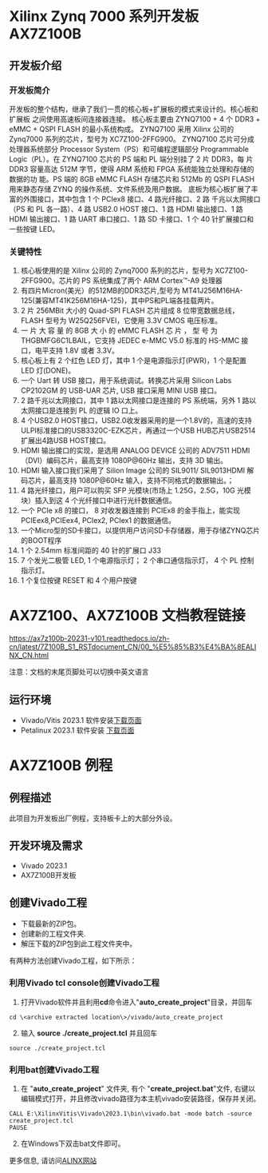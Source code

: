 # Xilinx Zynq 7000 系列开发板AX7Z100B  
## 开发板介绍
### 开发板简介
开发板的整个结构，继承了我们一贯的核心板+扩展板的模式来设计的。核心板和扩展板
之间使用高速板间连接器连接。
核心板主要由 ZYNQ7100 + 4 个 DDR3 + eMMC + QSPI FLASH 的最小系统构成。
ZYNQ7100 采用 Xilinx 公司的 Zynq7000 系列的芯片，型号为 XC7Z100-2FFG900。
ZYNQ7100 芯片可分成处理器系统部分 Processor System（PS）和可编程逻辑部分
Programmable Logic（PL）。在 ZYNQ7100 芯片的 PS 端和 PL 端分别挂了 2 片 DDR3，每
片 DDR3 容量高达 512M 字节，使得 ARM 系统和 FPGA 系统能独立处理和存储的数据的功
能。PS 端的 8GB eMMC FLASH 存储芯片和 512Mb 的 QSPI FLASH 用来静态存储 ZYNQ
的操作系统、文件系统及用户数据。
底板为核心板扩展了丰富的外围接口，其中包含 1 个 PCIex8 接口、4 路光纤接口、2 路
千兆以太网接口（PS 和 PL 各一路）、4 路 USB2.0 HOST 接口、1 路 HDMI 输出接口、1 路
HDMI 输出接口、1 路 UART 串口接口、1 路 SD 卡接口、1 个 40 针扩展接口和一些按键 LED。
### 关键特性
  1. 核心板使用的是 Xilinx 公司的 Zynq7000 系列的芯片，型号为 XC7Z100-2FFG900。芯片的 PS 系统集成了两个 ARM Cortex™-A9 处理器 
  2. 有四片Micron(美光）的512MB的DDR3芯片,型号为 MT41J256M16HA-125(兼容MT41K256M16HA-125)，其中PS和PL端各挂载两片。   
  3. 2 片 256MBit 大小的 Quad-SPI FLASH 芯片组成 8 位带宽数据总线，FLASH 型号为 W25Q256FVEI，它使用 3.3V CMOS 电压标准。 
  4. 一 片 大 容 量 的 8GB 大 小 的 eMMC FLASH 芯 片 ， 型 号 为 THGBMFG6C1LBAIL，它支持 JEDEC e-MMC V5.0 标准的 HS-MMC 接口，电平支持 1.8V 或者 3.3V。   
  5. 核心板上有 2 个红色 LED 灯，其中 1 个是电源指示灯(PWR)，1 个是配置 LED 灯(DONE)。  
  6. 一个 Uart 转 USB 接口，用于系统调试。转换芯片采用 Silicon Labs CP2102GM 的 USB-UAR 芯片, USB 接口采用 MINI USB 接口。 
  7.  2 路千兆以太网接口，其中 1 路以太网接口是连接的 PS 系统端，另外 1 路以太网接口是连接到 PL 的逻辑 IO 口上。  
  8. 4 个USB2.0 HOST接口，USB2.0收发器采用的是一个1.8V的，高速的支持ULPI标准接口的USB3320C-EZK芯片，再通过一个USB HUB芯片USB2514扩展出4路USB HOST接口。 
  9. HDMI 输出接口的实现，是选用 ANALOG DEVICE 公司的 ADV7511 HDMI（DVI）编码芯片，最高支持 1080P@60Hz 输出，支持 3D 输出。
  10. HDMI 输入接口我们采用了 Silion Image 公司的 SIL9011/ SIL9013HDMI 解码芯片，最高支持 1080P@60Hz 输入，支持不同格式的数据输出。；
  11. 4 路光纤接口，用户可以购买 SFP 光模块(市场上 1.25G，2.5G，10G 光模块）插入到这 4 个光纤接口中进行光纤数据通信。
  12. 一个 PCIe x8 的接口， 8 对收发器连接到 PCIEx8 的金手指上，能实现 PCIEex8,PCIEex4, PCIex2, PCIex1 的数据通信。
  13. 一个Micro型的SD卡接口，以提供用户访问SD卡存储器，用于存储ZYNQ芯片的BOOT程序
  14. 1 个 2.54mm 标准间距的 40 针的扩展口 J33  
  15. 7 个发光二极管 LED, 1 个电源指示灯； 2 个串口通信指示灯， 4 个 PL 控制指示灯。   
  16. 1 个复位按键 RESET 和 4 个用户按键

# AX7Z100、AX7Z100B 文档教程链接
https://ax7z100b-20231-v101.readthedocs.io/zh-cn/latest/7Z100B_S1_RSTdocument_CN/00_%E5%85%B3%E4%BA%8EALINX_CN.html

 注意：文档的末尾页脚处可以切换中英文语言

## 运行环境
* Vivado/Vitis 2023.1 软件安装[下载页面](https://www.xilinx.com/support/download/index.html/content/xilinx/en/downloadNav/vitis/2023-1.html)
* Petalinux 2023.1 软件安装 [下载页面](https://www.xilinx.com/support/download/index.html/content/xilinx/en/downloadNav/embedded-design-tools/2023-1.html)

# AX7Z100B 例程
## 例程描述
此项目为开发板出厂例程，支持板卡上的大部分外设。
## 开发环境及需求
* Vivado 2023.1
* AX7Z100B开发板
## 创建Vivado工程
* 下载最新的ZIP包。
* 创建新的工程文件夹.
* 解压下载的ZIP包到此工程文件夹中。


有两种方法创建Vivado工程，如下所示：
### 利用Vivado tcl console创建Vivado工程
1. 打开Vivado软件并且利用**cd**命令进入"**auto_create_project**"目录，并回车
```
cd \<archive extracted location\>/vivado/auto_create_project
```
2. 输入 **source ./create_project.tcl** 并且回车
```
source ./create_project.tcl
```

### 利用bat创建Vivado工程
1. 在 "**auto_create_project**" 文件夹, 有个 "**create_project.bat**"文件, 右键以编辑模式打开，并且修改vivado路径为本主机vivado安装路径，保存并关闭。
```
CALL E:\XilinxVitis\Vivado\2023.1\bin\vivado.bat -mode batch -source create_project.tcl
PAUSE
```
2. 在Windows下双击bat文件即可。


更多信息, 请访问[ALINX网站](https://www.alinx.com)